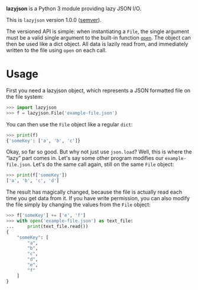 **lazyjson** is a Python 3 module providing lazy JSON I/O.

This is `lazyjson` version 1.0.0 ([semver](http://semver.org/)).

The versioned API is simple: when instantiating a `File`, the single argument must be a valid single argument to the built-in function [`open`](http://docs.python.org/3/library/functions.html#open). The object can then be used like a dict object. All data is lazily read from, and immediately written to the file using `open` on each call.

Usage
=====

First you need a lazyjson object, which represents a JSON formatted file on the file system:

```python
>>> import lazyjson
>>> f = lazyjson.File('example-file.json')
```

You can then use the `File` object like a regular `dict`:

```python
>>> print(f)
{'someKey': ['a', 'b', 'c']}
```

Okay, so far so good. But why not just use `json.load`? Well, this is where the “lazy” part comes in. Let's say some other program modifies our `example-file.json`. Let's do the same call again, still on the same `File` object:

```python
>>> print(f['someKey'])
['a', 'b', 'c', 'd']
```

The result has magically changed, because the file is actually read each time you get data from it. If you have write permission, you can also modify the file simply by changing the values from the `File` object:

```python
>>> f['someKey'] += ['e', 'f']
>>> with open('example-file.json') as text_file:
...     print(text_file.read())
{
    "someKey": [
        "a",
        "b",
        "c",
        "d",
        "e",
        "f"
    ]
}
```
